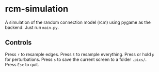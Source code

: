 # rcm-simulation
A simulation of the random connection model (rcm) using pygame as the backend. Just run `main.py`.

## Controls
Press `r` to resample edges. Press `t` to resample everything. Press or hold `p` for perturbations. Press `s` to save the current screen to a folder `.pics/`. Press `Esc` to quit.
